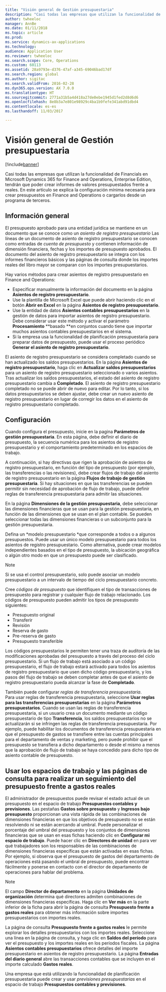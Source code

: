 ```yaml
---
title: "Visión general de Gestión presupuestaria"
description: "Casi todas las empresas que utilizan la funcionalidad de Financials en Microsoft Dynamics 365 for Finance and Operations, Enterprise Edition, tendrán que poder crear informes de valores presupuestados frente a reales. En este artículo se explica la configuración mínima necesaria para crear presupuestos en Finance and Operations, Enterprise Edition, o cargarlos desde un programa de terceros."
author: twheeloc
manager: AnnBe
ms.date: 01/11/2018
ms.topic: article
ms.prod: 
ms.service: dynamics-ax-applications
ms.technology: 
audience: Application User
ms.reviewer: twheeloc
ms.search.scope: Core, Operations
ms.custom: 60113
ms.assetid: 28a9793e-d376-47af-a345-69046bad17df
ms.search.region: global
ms.author: sigitac
ms.search.validFrom: 2016-02-28
ms.dyn365.ops.version: AX 7.0.0
ms.translationtype: HT
ms.sourcegitcommit: 2771a31b5a4d418a27de0ebe1945d1fed2d8d6d6
ms.openlocfilehash: 8e8b3a7e801e98929c4ba1b9fefe341abd91dbd4
ms.contentlocale: es-es
ms.lasthandoff: 11/03/2017

---
```


# <a name="budgeting-overview"></a>Visión general de Gestión presupuestaria 

[!include[banner](../includes/banner.md)]


Casi todas las empresas que utilizan la funcionalidad de Financials en Microsoft Dynamics 365 for Finance and Operations, Enterprise Edition, tendrán que poder crear informes de valores presupuestados frente a reales. En este artículo se explica la configuración mínima necesaria para crear presupuestos en Finance and Operations o cargarlos desde un programa de terceros.

<a name="overview"></a>Información general
--------

El presupuesto aprobado para una entidad jurídica se mantiene en un documento que se conoce como un *asiento de registro presupuestario* Las líneas de un documento de asiento de registro presupuestario se conocen como entradas de *cuenta de presupuesto* y contienen información de dimensión financiera, fechas y los importes de presupuesto aprobados. El documento del asiento de registro presupuestario se integra con los informes financieros básicos y las páginas de consulta donde los importes reales del libro mayor se comparan con los importes presupuestarios. 

Hay varios métodos para crear asientos de registro presupuestario en Finance and Operations:

-   Especificar manualmente la información del documento en la página **Asientos de registro presupuestario**.
-   Use la plantilla de Microsoft Excel que puede abrir haciendo clic en el botón **Abrir en Excel** en la página **Asientos de registro presupuestario**.
-   Use la entidad de datos **Asientos contables presupuestarios** en la gestión de datos para importar asientos de registro presupuestario. Debe considerar usar este método y activar el parámetro **Procesamiento** **basado **en conjuntos cuando tiene que importar muchos asientos contables presupuestarios en el sistema.
-   Si la empresa usa la funcionalidad de planificación presupuestaria para preparar datos de presupuesto, puede usar el proceso periódico **Generar el asiento de registro presupuestario**.

El asiento de registro presupuestario se considera completado cuando se han actualizado los saldos presupuestarios. En la página **Asientos de registro presupuestario**, haga clic en **Actualizar saldos presupuestarios** para un asiento de registro presupuestario seleccionado o varios asientos. Tras actualizar los saldos presupuestarios, el estado del asiento de registro presupuestario cambia a **Completado**. El asiento de registro presupuestario completado no se puede abrir de nuevo para editar. Por lo tanto, si los datos presupuestarios se deben ajustar, debe crear un nuevo asiento de registro presupuestario en lugar de corregir los datos en el asiento de registro presupuestario completado.

## <a name="configuration"></a>Configuración
Cuando configura el presupuesto, inicie en la pagina **Parámetros de gestión presupuestaria**. En esta página, debe definir el diario de presupuesto, la secuencia numérica para los asientos de registro presupuestario y el comportamiento predeterminado en los espacios de trabajo.

A continuación, si hay directivas que rigen la aprobación de asientos de registro presupuestario, en función del tipo de presupuesto (por ejemplo, las transferencias o las revisiones), debe crear flujos de trabajo del asiento de registro presupuestario en la página **Flujos de trabajo de gestión presupuestaria**. Si hay situaciones en que las transferencias se pueden permitir sin necesidad de aprobación de flujo de trabajo, puede definir reglas de transferencia presupuestaria para admitir las situaciones. 

En la página **Dimensiones de la gestión presupuestaria**, debe seleccionar las dimensiones financieras que se usan para la gestión presupuestaria, en función de las dimensiones que se usan en el plan contable. Se pueden seleccionar todas las dimensiones financieras o un subconjunto para la gestión presupuestaria.

Defina un *modelo presupuestario *que corresponde a todos o a algunos presupuestos. Puede usar un único modelo presupuestario para todos los asientos de registro presupuestario. Como alternativa, puede crear modelos independientes basados en el tipo de presupuesto, la ubicación geográfica o algún otro modo en que un presupuesto puede ser clasificado. 

> [!NOTE] 
> Si se usa el control presupuestario, solo puede asociar un modelo presupuestario a un intervalo de tiempo del ciclo presupuestario concreto. 

Cree *códigos de presupuesto* que identifiquen el tipo de transacciones de presupuesto para registrar y cualquier flujo de trabajo relacionado. Los códigos de presupuesto pueden admitir los tipos de presupuesto siguientes:

-   Presupuesto original
-   Transferir
-   Revisión
-   Reserva de gasto
-   Pre-reserva de gasto
-   Presupuesto transferible

Los códigos presupuestarios le permiten tener una traza de auditoría de las modificaciones aprobadas del presupuesto a través del proceso del ciclo presupuestario. Si un flujo de trabajo está asociado a un código presupuestario, el flujo de trabajo estará activado para todos los asientos de registro presupuestario que usen dicho código presupuestario, y los pasos del flujo de trabajo se deben completar antes de que el asiento de registro presupuestario pueda alcanzar la fase de **Completado**.  

También puede configurar *reglas de transferencia presupuestaria*. Para usar reglas de transferencia presupuestaria, seleccione **Usar reglas para las transferencias presupuestarias** en la página **Parámetros presupuestarios**. Cuando se usan las reglas de transferencia presupuestaria, si un usuario crea un documento mediante un código presupuestario de tipo **Transferencia**, los saldos presupuestarios no se actualizarán si se infringen las reglas de transferencia presupuestaria. Por ejemplo, puede habilitar los documentos de transferencia presupuestaria en que el presupuesto de gastos se transfiere entre las cuentas principales para el departamento de ventas y marketing, pero puede prohibir que el presupuesto se transfiera a dicho departamento o desde el mismo a menos que la aprobación de flujo de trabajo se haya concedido para dicho tipo de asiento contable de presupuesto.

## <a name="using-workspaces-and-inquiry-pages-to-track-budget-vs-actuals"></a>Usar los espacios de trabajo y las páginas de consulta para realizar un seguimiento del presupuesto frente a gastos reales
El administrador de presupuestos puede revisar el estado actual de un presupuesto en el espacio de trabajo **Presupuestos contables y previsiones**. Las pestañas **Gastos sobre presupuesto** y **Ingresos bajo presupuesto** proporcionan una vista rápida de las combinaciones de dimensiones financieras en que los objetivos de presupuesto no se están resolviendo ni se están acercando al umbral. Puede personalizar el porcentaje del umbral del presupuesto y los conjuntos de dimensiones financieras que se usan en esas fichas haciendo clic en **Configurar mi espacio de trabajo**. Puede hacer clic en **Directores de unidad** en para ver qué trabajadores son los responsables de las combinaciones de dimensiones financieras específicas que están activadas en esas fichas. Por ejemplo, si observa que el presupuesto de gastos del departamento de operaciones está pasando el umbral de presupuesto, puede encontrar fácilmente y ponerse en contacto con el director de departamento de operaciones para hablar del problema. 

> [!NOTE] 
> El campo **Director de departamento** en la página **Unidades de organización** determina qué directores admiten combinaciones de dimensiones financieras específicas. Haga clic en **Ver más** en la parte inferior de la ficha para abrir la página de consulta **Presupuesto frente a gastos reales** para obtener más información sobre importes presupuestarios con importes reales. 

La página de consulta **Presupuesto frente a gastos reales** le permite explorar los detalles presupuestarios con los importes reales. Seleccione una línea en la página de consulta, y haga clic en **Saldos del período** para ver el presupuesto y los importes reales en los períodos fiscales. La página **Asientos contables presupuestarios** ofrece detalles del importe presupuestario en asientos de registro presupuestario. La página **Entradas del diario general** abre las transacciones contables que se incluyen en el importe calculado **Gastos reales**. 

Una empresa que está utilizando la funcionalidad de planificación presupuestaria puede crear y usar *previsiones presupuestarias* en el espacio de trabajo **Presupuestos contables y previsiones**.




